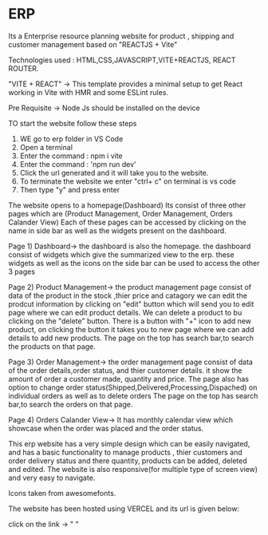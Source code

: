 # ERP

Its a Enterprise resource planning website for product , shipping and customer management based on "REACTJS + Vite"

Technologies used : HTML,CSS,JAVASCRIPT,VITE+REACTJS, REACT ROUTER.

"VITE + REACT" -> This template provides a minimal setup to get React working in Vite with HMR and some ESLint rules.

Pre Requisite -> Node Js should be installed on the device

TO start the website follow these steps

1) WE go to erp folder in VS Code
2) Open a terminal
3) Enter the command : npm i vite
4) Enter the command : 'npm run dev'
5) Click the url generated and it will take you to the website.
6) To terminate the website we enter "ctrl+ c" on terminal is vs code 
7) Then type "y" and press enter

The website opens to a homepage(Dashboard)
Its consist of three other pages which are (Product Management, Order Management, Orders Calander View)
Each of these pages can be accessed by clicking on the name in side bar as well as the widgets present on the dashboard.

Page 1) Dashboard-> 
	the dashboard is also the homepage.
	the dashboard consist of widgets which give the summarized view to the erp.
	these widgets as well as the icons on the side bar can be used to access the other 3 pages

Page 2) Product Management->
	the product management page consist of data of the product in the stock ,thier price and catagory
	we can edit the prodcut information by clicking on "edit" button which will send you to edit page where we can edit 
	product details.
	We can delete a product to bu clicking on the "delete" button.
	There is a button with "+" icon to add new product, on clicking the button it takes you to new page where we can add details
	to add new products.
	The page on the top has search bar,to search the products on that page.

Page 3) Order Management->
	the order management page consist of data of the order details,order status, and thier customer details.
	it show the amount of order a customer made, quantity and price.
	The page also has option to change order status(Shipped,Delivered,Processing,Dispached) on individual orders as well as to delete orders
	The page on the top has search bar,to search the orders on that page.

Page 4) Orders Calander View->
	It has monthly calendar view which showcase when the order was placed and the order status.


This erp website has a very simple design which can be easily navigated, and has a basic functionality to manage products , thier customers and order delivery status and there quantity, products can be added, deleted and edited.
The website is also responsive(for multiple type of screen view) and very easy to navigate.

Icons taken from awesomefonts.

The website has been hosted using VERCEL and its url is given below:

click on the link -> " "

